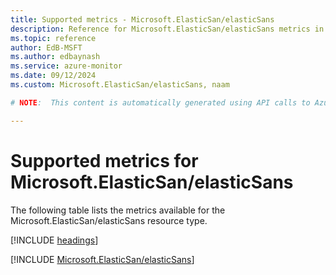 ```yaml
---
title: Supported metrics - Microsoft.ElasticSan/elasticSans
description: Reference for Microsoft.ElasticSan/elasticSans metrics in Azure Monitor.
ms.topic: reference
author: EdB-MSFT
ms.author: edbaynash
ms.service: azure-monitor
ms.date: 09/12/2024
ms.custom: Microsoft.ElasticSan/elasticSans, naam

# NOTE:  This content is automatically generated using API calls to Azure. Any edits made on these files will be overwritten in the next run of the script. 

---
```


  
# Supported metrics for Microsoft.ElasticSan/elasticSans
  
The following table lists the metrics available for the Microsoft.ElasticSan/elasticSans resource type.  
  
  
[!INCLUDE [headings](~/reusable-content/ce-skilling/azure/includes/azure-monitor/reference/metrics/metrics-headings.md)]  
  
 

[!INCLUDE [Microsoft.ElasticSan/elasticSans](~/reusable-content/ce-skilling/azure/includes/azure-monitor/reference/metrics/microsoft-elasticsan-elasticsans-metrics-include.md)]  

